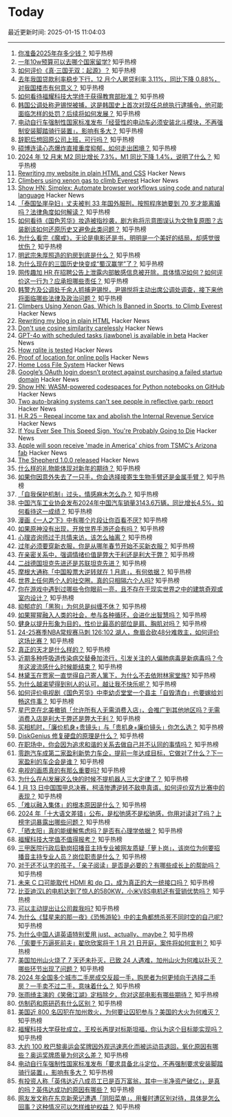 # Today

最近更新时间: 2025-01-15 11:04:03

--- 
1. [你准备2025年存多少钱？](https://www.zhihu.com/question/9603330898) 知乎热榜
2. [一年10w预算可以去哪个国家留学?](https://www.zhihu.com/question/459668620) 知乎热榜
3. [如何评价《真·三国无双：起源》？](https://www.zhihu.com/question/657732560) 知乎热榜
4. [去年我国贷款利率稳步下行，12 月个人房贷利率 3.11%，同比下降 0.88%，对我国楼市有何意义？](https://www.zhihu.com/question/9576812327) 知乎热榜
5. [如何看待福耀科技大学终于获得教育部批准？](https://www.zhihu.com/question/9470936368) 知乎热榜
6. [韩国公调处称尹锡悦被捕，这是韩国史上首次对现任总统执行逮捕令，他可能面临怎样的处罚？后续将如何发展？](https://www.zhihu.com/question/9638940886) 知乎热榜
7. [电动自行车强制性国家标准发布「经营性的电动车必须安装北斗模块，不再强制安装脚踏骑行装置」，影响有多大？](https://www.zhihu.com/question/9474000414) 知乎热榜
8. [辞职后想回原公司上班，可行吗？](https://www.zhihu.com/question/417461058) 知乎热榜
9. [硕博连读心态爆炸直接重度抑郁，如何走出困境？](https://www.zhihu.com/question/9459821375) 知乎热榜
10. [2024 年 12 月末 M2 同比增长 7.3%，M1 同比下降 1.4%，说明了什么？](https://www.zhihu.com/question/9578838696) 知乎热榜
11. [Rewriting my website in plain HTML and CSS](https://www.vijayp.dev/blog/rewrite-plain-html/) Hacker News
12. [Climbers using xenon gas to climb Everest](https://gripped.com/profiles/climbers-using-xenon-gas-which-is-banned-in-sports-to-climb-everest/) Hacker News
13. [Show HN: Simplex: Automate browser workflows using code and natural language](https://www.simplex.sh/playground) Hacker News
14. [「泰国坠崖孕妇」丈夫被判 33 年国外服刑，按照程序她要到 70 岁才能离婚吗？法律角度如何解读？](https://www.zhihu.com/question/9415214645) 知乎热榜
15. [如何看待《国色芳华》妆造被指抄袭，剧方称将示意图误认为文物复原图？古装剧该如何还原历史又避免此类问题？](https://www.zhihu.com/question/9465482246) 知乎热榜
16. [为什么看完《魔戒》，无论是电影还是书，明明是一个美好的结局，却感觉很忧伤？](https://www.zhihu.com/question/23886814) 知乎热榜
17. [明武宗朱厚照造的豹房到底是什么？](https://www.zhihu.com/question/367775018) 知乎热榜
18. [为什么现在的三国历史快变成“蜀汉赢学”了？](https://www.zhihu.com/question/9416830343) 知乎热榜
19. [网传趣加 HR 在招聘公告上泄露内部敏感信息被开除，具体情况如何？如何评价这一行为？应承担哪些责任？](https://www.zhihu.com/question/9599538357) 知乎热榜
20. [韩警方及公调处千余人抓捕尹锡悦，尹锡悦将主动出席公调处调查，接下来他将面临哪些法律及政治问题？](https://www.zhihu.com/question/9632113520) 知乎热榜
21. [Climbers Using Xenon Gas, Which Is Banned in Sports, to Climb Everest](https://gripped.com/profiles/climbers-using-xenon-gas-which-is-banned-in-sports-to-climb-everest/) Hacker News
22. [Rewriting my blog in plain HTML](https://www.vijayp.dev/blog/rewrite-plain-html/) Hacker News
23. [Don't use cosine similarity carelessly](https://p.migdal.pl/blog/2025/01/dont-use-cosine-similarity/) Hacker News
24. [GPT-4o with scheduled tasks (jawbone) is available in beta](https://chatgpt.com/?model=gpt-4o-jawbone) Hacker News
25. [How rqlite is tested](https://philipotoole.com/how-is-rqlite-tested/) Hacker News
26. [Proof of location for online polls](https://ip-vote.com/geolocation_via_latency.html) Hacker News
27. [Home Loss File System](https://docs.google.com/spreadsheets/d/1TPeJzW5pa-BiJZjuEa1yGSFs7ZJetbnxf2gjMvv4tkc/htmlview#gid=1160377357) Hacker News
28. [Google’s OAuth login doesn’t protect against purchasing a failed startup domain](https://trufflesecurity.com/blog/millions-at-risk-due-to-google-s-oauth-flaw) Hacker News
29. [Show HN: WASM-powered codespaces for Python notebooks on GitHub](https://docs.marimo.io/guides/publishing/playground/#open-notebooks-hosted-on-github) Hacker News
30. [Two auto-braking systems can't see people in reflective garb: report](https://usa.streetsblog.org/2025/01/10/alarming-report-shows-that-two-auto-braking-systems-cant-see-people-in-reflective-garb) Hacker News
31. [H.R.25 – Repeal income tax and abolish the Internal Revenue Service](https://www.congress.gov/bill/119th-congress/house-bill/25) Hacker News
32. [If You Ever See This Speed Sign, You're Probably Going to Die](https://www.theautopian.com/if-you-ever-see-this-speed-sign-youre-probably-going-to-die/) Hacker News
33. [Apple will soon receive 'made in America' chips from TSMC's Arizona fab](https://www.tomshardware.com/tech-industry/apple-will-soon-receive-made-in-america-chips-from-tsmcs-arizona-fab-company-in-final-stages-of-quality-verification) Hacker News
34. [The Shepherd 1.0.0 released](https://guix.gnu.org/en/blog/2024/the-shepherd-1.0.0-released/) Hacker News
35. [什么样的礼物能体现对新年的期待？](https://www.zhihu.com/question/6024863857) 知乎热榜
36. [如果你因意外失去了一只手，你会选择接寄生生物手臂还是金属手臂？](https://www.zhihu.com/question/9166089185) 知乎热榜
37. [「自我保护机制」过头，情感麻木怎么办？](https://www.zhihu.com/question/5975351230) 知乎热榜
38. [中国汽车工业协会发布2024年中国汽车销量3143.6万辆，同比增长4.5%，如何看待这一成绩？](https://www.zhihu.com/question/9484305276) 知乎热榜
39. [漫画《一人之下》中有哪个片段让你百看不厌?](https://www.zhihu.com/question/505705322) 知乎热榜
40. [如果原神没有出现，开放世界手游还会有吗？](https://www.zhihu.com/question/8854585961) 知乎热榜
41. [心理咨询师过于共情来访，该怎么抽离？](https://www.zhihu.com/question/6520321961) 知乎热榜
42. [过年必须要穿新衣服，你是从哪年春节开始不买新衣服？](https://www.zhihu.com/question/8727273294) 知乎热榜
43. [在亲密关系中，强调情绪价值是弊大于利还是利大于弊？](https://www.zhihu.com/question/5126933388) 知乎热榜
44. [二战德国坦克先进还是苏联坦克先进？](https://www.zhihu.com/question/60654698) 知乎热榜
45. [摩根大通称「中国股票大逆转就在 1 月底」，有何依据？](https://www.zhihu.com/question/9480323188) 知乎热榜
46. [世界上任何两个人的社交圈，真的只相隔六个人吗?](https://www.zhihu.com/question/9340488979) 知乎热榜
47. [你在游戏中遇到过哪些令你眼前一亮，且不存在于现实世界之中的建筑奇观或室内设计？](https://www.zhihu.com/question/9469068698) 知乎热榜
48. [抑郁症的「黑狗」为何总是纠缠不休？](https://www.zhihu.com/question/8813357464) 知乎热榜
49. [如果猩猩融入人类的社会，参与各种循环，会进化出智慧吗？](https://www.zhihu.com/question/9097486184) 知乎热榜
50. [健身以提升形象为目的，性价比最高的部位是肩、胸肌对吗？](https://www.zhihu.com/question/6021269931) 知乎热榜
51. [24-25赛季NBA常规赛马刺 126:102 湖人，詹眉合砍48分难救主，如何评价这场比赛？](https://www.zhihu.com/question/9555834877) 知乎热榜
52. [真正的天才是什么样的？](https://www.zhihu.com/question/281306282) 知乎热榜
53. [近期多种呼吸道传染病交替叠加流行，引发关注的人偏肺病毒是新病毒吗？今年这波流感什么时候能结束？](https://www.zhihu.com/question/9399158086) 知乎热榜
54. [林黛玉在贾家一直觉得自己寄人篱下，为什么不去依附林家堂族?](https://www.zhihu.com/question/9139825947) 知乎热榜
55. [为什么越渴望得到别人的认可，越让我不快乐呢？](https://www.zhihu.com/question/4366690498) 知乎热榜
56. [如何评价电视剧《国色芳华》中李幼贞堂堂一个县主「自毁清白」也要嫁给刘畅这件事？](https://www.zhihu.com/question/9334659302) 知乎热榜
57. [星巴克在北美撤销「允许所有人无需消费入店」，会推广到其他地区吗？无需消费入店是利大于弊还是弊大于利？](https://www.zhihu.com/question/9561072661) 知乎热榜
58. [买相机时，「廉价机身+贵镜头」与「贵机身+廉价镜头」你怎么选？](https://www.zhihu.com/question/8530249653) 知乎热榜
59. [DiskGenius 修复硬盘的原理是什么？](https://www.zhihu.com/question/495397621) 知乎热榜
60. [在职场中，你会因为追求和谐的关系去做自己并不认同的事情吗？](https://www.zhihu.com/question/9233208796) 知乎热榜
61. [零跑汽车成第二家盈利新势力车企，提前一年达成目标，它做对了什么？下一家盈利的车企会是谁？](https://www.zhihu.com/question/9515711969) 知乎热榜
62. [电视的画质真的有那么重要吗?](https://www.zhihu.com/question/554034326) 知乎热榜
63. [为什么在AI发展这么快的时候不提机器人三大定律了？](https://www.zhihu.com/question/9466928526) 知乎热榜
64. [1 月 13 日中国围甲总决赛，柯洁惨遭逆转不敌申真谞，如何评价双方比赛中的表现？](https://www.zhihu.com/question/9496065540) 知乎热榜
65. [「难以融入集体」的根本原因是什么？](https://www.zhihu.com/question/9003319240) 知乎热榜
66. [2024 年「十大语文差错」公布，是松弛感不是松驰感，你用对读对了吗？上榜字词暴露出哪些问题？](https://www.zhihu.com/question/9037932225) 知乎热榜
67. [「晒太阳」真的能缓解焦虑吗？是否有心理学依据？](https://www.zhihu.com/question/9046291778) 知乎热榜
68. [福耀科技大学值不值得报考？](https://www.zhihu.com/question/650302531) 知乎热榜
69. [三甲医院行政后勤岗招播音主持专业被网友质疑「萝卜岗」，该岗位为何要招播音主持专业人员？岗位职责是什么？](https://www.zhihu.com/question/9483830924) 知乎热榜
70. [对于还不认字的孩子，「亲子阅读」是否是必要的？有哪些成长上的帮助吗？](https://www.zhihu.com/question/9240908615) 知乎热榜
71. [未来 C 口可能取代 HDMI 和 dp 口，成为真正的大一统接口吗？](https://www.zhihu.com/question/9225888574) 知乎热榜
72. [比亚迪汉L的电机达到了惊人的580KW，小米V8S电机还有营销优势吗？](https://www.zhihu.com/question/9324190242) 知乎热榜
73. [可以主动提出让公司裁我吗?](https://www.zhihu.com/question/9235011345) 知乎热榜
74. [为什么《彗星来的那一夜》《恐怖游轮》中的主角都想杀死不同时空的自己呢?](https://www.zhihu.com/question/8776407022) 知乎热榜
75. [为什么中国人讲英语特别爱用 just、actually、maybe？](https://www.zhihu.com/question/26743237) 知乎热榜
76. [「索要千万逼死前夫」翟欣欣案将于 1 月 21 日开庭，案件将如何宣判？](https://www.zhihu.com/question/9031477151) 知乎热榜
77. [美国加州山火烧了 7 天还未扑灭，已致 24 人遇难，加州山火为何难以扑灭？哪些环节出现了问题？](https://www.zhihu.com/question/9548001555) 知乎热榜
78. [2024 年全国多个城市二手房成交反超一手，购房者为何更倾向于选择二手房？一手卖不过二手，意味着什么？](https://www.zhihu.com/question/9571302071) 知乎热榜
79. [张雨绮主演的《笑傲江湖》定档除夕，你对这部电影有哪些期待？](https://www.zhihu.com/question/9464264957) 知乎热榜
80. [仿制药和原研药有什么区别？](https://www.zhihu.com/question/563630616) 知乎热榜
81. [美国近 800 名囚犯在加州救火，为何要让囚犯参与？美国的大火为何难灭？](https://www.zhihu.com/question/9582109925) 知乎热榜
82. [福耀科技大学获批成立，王校长再提对标斯坦福，你认为这个目标能实现吗？](https://www.zhihu.com/question/9485143503) 知乎热榜
83. [大约 100 枚巴黎奥运会奖牌因外观迅速恶化而被运动员退回，氧化原因有哪些？奥运奖牌质量为何这么差？](https://www.zhihu.com/question/9563834463) 知乎热榜
84. [电动自行车强制性国家标准发布「要求具备北斗定位，不再强制要求安装脚踏骑行装置」，影响有多大？](https://www.zhihu.com/question/9474000414) 知乎热榜
85. [有投资人称「英伟达近八成员工已是百万富翁，其中一半净资产破亿」，是真的吗？英伟达成功的原因有哪些？](https://www.zhihu.com/question/9547953502) 知乎热榜
86. [网友发文称在东京新荣记遭遇「阴阳菜单」，用餐时遭区别对待，具体是怎么回事？这种情况可以怎样维护权益？](https://www.zhihu.com/question/9420493938) 知乎热榜
